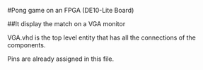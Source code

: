 #Pong game on an FPGA (DE10-Lite Board)

##It display the match on a VGA monitor

VGA.vhd is the top level entity that has all the connections of the components. 

Pins are already assigned in this file.
